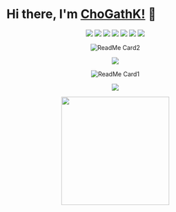 # Hi there, I'm [ChoGathK!](https://github.com/ChoGathK/blogs) 👋

<div align=center>

[![](https://img.shields.io/badge/TypeScript-Node.js-C0FF3E)](https://nodejs.org/en)
[![](https://img.shields.io/badge/TypeScript-Nest.js-FF6A6A)](https://nestjs.com/)
[![](https://img.shields.io/badge/TypeScript-Vue.js-54FF9F)](https://cn.vuejs.org/)
[![](https://img.shields.io/badge/JavaScript-Koa-FFF68F)](https://koajs.com/)
[![](https://img.shields.io/badge/JavaScript-Express-8B658B)](https://stores.express.com/)
[![](https://img.shields.io/badge/Golang-Golang-00BFFF)](https://golang.org/)
[![](https://img.shields.io/badge/Rust-Rust-FA8072)](https://www.rust-lang.org/)

![ReadMe Card2](https://github-readme-stats.vercel.app/api/top-langs/?username=ChoGathK&layout=compact)

[![](https://img.shields.io/badge/Chogath-blogs-1E90FF)](https://github.com/ChoGathK/blogs)

![ReadMe Card1](https://github-readme-stats.vercel.app/api?username=ChoGathK&count_private=true&show_icons=true)

[![](https://img.shields.io/badge/Chogath-OpenSource-97FFFF)](https://github.com/JiaYangStudio/JiaYangStudio)

<img width="250" height="250" src="https://github.com/JiaYangStudio/JiaYangStudio/blob/master/images/jiayang.png"/>

</div>
